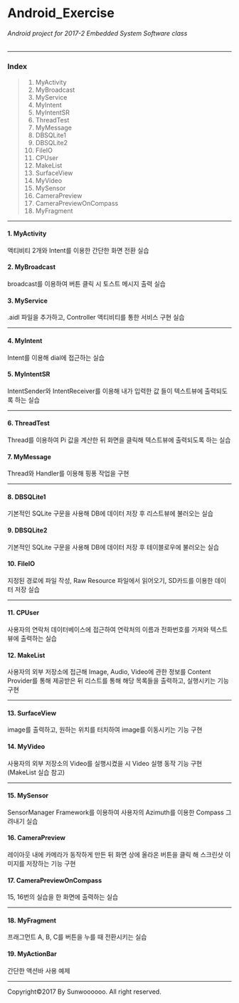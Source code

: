 # Android_Exercise
###### *Android project for 2017-2 Embedded System Software class*
* * *
### Index
> 1. MyActivity
> 2. MyBroadcast
> 3. MyService
> 4. MyIntent
> 5. MyIntentSR
> 6. ThreadTest
> 7. MyMessage
> 8. DBSQLite1
> 9. DBSQLite2
> 10. FileIO
> 11. CPUser
> 12. MakeList
> 13. SurfaceView
> 14. MyVideo
> 15. MySensor
> 16. CameraPreview
> 17. CameraPreviewOnCompass
> 18. MyFragment
* * *

#### 1. MyActivity
액티비티 2개와 Intent를 이용한 간단한 화면 전환 실습


#### 2. MyBroadcast
broadcast를 이용하여 버튼 클릭 시 토스트 메시지 출력 실습


#### 3. MyService
.aidl 파일을 추가하고, Controller 액티비티를 통한 서비스 구현 실습
* * *

#### 4. MyIntent
Intent를 이용해 dial에 접근하는 실습


#### 5. MyIntentSR
IntentSender와 IntentReceiver를 이용해 내가 입력한 값 들이 텍스트뷰에 출력되도록 하는 실습
* * *

#### 6. ThreadTest
Thread를 이용하여 Pi 값을 계산한 뒤 화면을 클릭해 텍스트뷰에 출력되도록 하는 실습


#### 7. MyMessage
Thread와 Handler를 이용해 핑퐁 작업을 구현
* * *

#### 8. DBSQLite1
기본적인 SQLite 구문을 사용해 DB에 데이터 저장 후 리스트뷰에 불러오는 실습


#### 9. DBSQLite2
기본적인 SQLite 구문을 사용해 DB에 데이터 저장 후 테이블로우에 불러오는 실습


#### 10. FileIO
지정된 경로에 파일 작성, Raw Resource 파일에서 읽어오기, SD카드를 이용한 데이터 저장 실습
* * *

#### 11. CPUser
사용자의 연락처 데이터베이스에 접근하여 연락처의 이름과 전화번호를 가져와 텍스트뷰에 출력하는 실습


#### 12. MakeList
사용자의 외부 저장소에 접근해 Image, Audio, Video에 관한 정보를 Content Provider를 통해 제공받은 뒤 리스트를 통해 해당 목록들을 출력하고, 실행시키는 기능 구현
* * *


#### 13. SurfaceView
image를 출력하고, 원하는 위치를 터치하여 image를 이동시키는 기능 구현


#### 14. MyVideo
사용자의 외부 저장소의 Video를 실행시켰을 시 Video 실행 동작 기능 구현 (MakeList 실습 참고)  
* * *

#### 15. MySensor
SensorManager Framework를 이용하여 사용자의 Azimuth를 이용한 Compass 그려내기 실습


#### 16. CameraPreview
레이아웃 내에 카메라가 동작하게 만든 뒤 화면 상에 올라온 버튼을 클릭 해 스크린샷 이미지를 저장하는 기능 구현


#### 17. CameraPreviewOnCompass
15, 16번의 실습을 한 화면에 출력하는 실습
* * *

#### 18. MyFragment
프래그먼트 A, B, C를 버튼을 누를 때 전환시키는 실습


#### 19. MyActionBar
간단한 액션바 사용 예제
* * *

Copyright©2017 By Sunwoooooo. All right reserved.